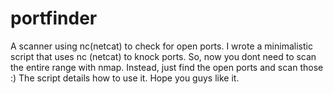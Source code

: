 # portfinder
A scanner using nc(netcat) to check for open ports.
I wrote a minimalistic script that uses nc (netcat) to knock ports.
So, now you dont need to scan the entire range with nmap.
Instead, just find the open ports and scan those :) 
The script details how to use it.
Hope you guys like it.
